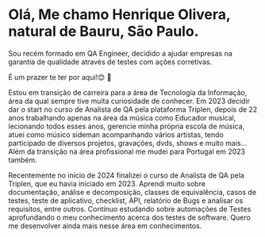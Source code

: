 <h1>Olá, Me chamo Henrique Olivera, natural de Bauru, São Paulo.</h1>

Sou recém formado em QA Engineer, decidido a ajudar empresas na garantia de qualidade através de testes com ações corretivas.

É um prazer te ter por aqui!😊 👋 

Estou em transição de carreira para a área de Tecnologia da Informação, área da qual sempre tive muita curiosidade de conhecer. Em 2023 decidir dar o start no curso de Analista de QA pela plataforma Triplen, depois de 22 anos trabalhando apenas na área da música como Educador musical, lecionando todos esses anos, gerencie minha própria escola de música, atuei como músico sideman acompanhando vários artistas, tendo participado de diversos projetos, gravações, dvds, shows e muito mais... Além da transição na área profissional me mudei para Portugal em 2023 também.   

Recentemente no início de 2024 finalizei o curso de Analista de QA pela Triplen, que eu havia iniciado em 2023. Aprendi muito sobre documentação, análise e decomposição, classes de equivalência, casos de testes, teste de aplicativo, checklist, API, relatório de Bugs e analisar os requisitos, entre outros. Contínuo estudando sobre automações de Testes aprofundando o meu conhecimento acerca dos testes de software. Quero me desenvolver ainda mais nesse área em conhecimentos. 

<!--
**henrickoliveira/henrickoliveira** is a ✨ _special_ ✨ repository because its `README.md` (this file) appears on your GitHub profile.

Here are some ideas to get you started:

- 🔭 I’m currently working on ...
- 🌱 I’m currently learning ...
- 👯 I’m looking to collaborate on ...
- 🤔 I’m looking for help with ...
- 💬 Ask me about ...
- 📫 How to reach me: ...
- 😄 Pronouns: ...
- ⚡ Fun fact: ...

